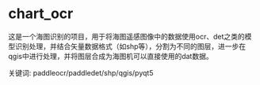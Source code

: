 # chart_ocr
这是一个海图识别的项目，用于将海图遥感图像中的数据使用ocr、det之类的模型识别处理，并结合矢量数据格式（如shp等），分割为不同的图层，进一步在qgis中进行处理，并将图层合成为海图机可以直接使用的dat数据。

关键词: paddleocr/paddledet/shp/qgis/pyqt5
